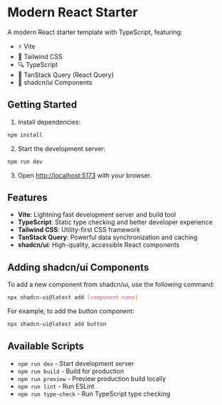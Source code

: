 # Modern React Starter

A modern React starter template with TypeScript, featuring:

- ⚡️ Vite
- 🎨 Tailwind CSS
- 🔍 TypeScript
- 🔄 TanStack Query (React Query)
- 🎯 shadcn/ui Components

## Getting Started

1. Install dependencies:

```bash
npm install
```

2. Start the development server:

```bash
npm run dev
```

3. Open [http://localhost:5173](http://localhost:5173) with your browser.

## Features

- **Vite**: Lightning fast development server and build tool
- **TypeScript**: Static type checking and better developer experience
- **Tailwind CSS**: Utility-first CSS framework
- **TanStack Query**: Powerful data synchronization and caching
- **shadcn/ui**: High-quality, accessible React components

## Adding shadcn/ui Components

To add a new component from shadcn/ui, use the following command:

```bash
npx shadcn-ui@latest add [component-name]
```

For example, to add the button component:

```bash
npx shadcn-ui@latest add button
```

## Available Scripts

- `npm run dev` - Start development server
- `npm run build` - Build for production
- `npm run preview` - Preview production build locally
- `npm run lint` - Run ESLint
- `npm run type-check` - Run TypeScript type checking